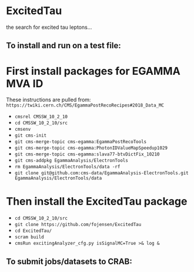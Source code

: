 # ExcitedTau
the search for excited tau leptons...

## To install and run on a test file:

# First install packages for EGAMMA MVA ID
These instructions are pulled from:
`https://twiki.cern.ch/CMS/EgammaPostRecoRecipes#2018_Data_MC`

* `cmsrel CMSSW_10_2_10`
* `cd CMSSW_10_2_10/src`
* `cmsenv`
* `git cms-init`
* `git cms-merge-topic cms-egamma:EgammaPostRecoTools`
* `git cms-merge-topic cms-egamma:PhotonIDValueMapSpeedup1029`
* `git cms-merge-topic cms-egamma:slava77-btvDictFix_10210`
* `git cms-addpkg EgammaAnalysis/ElectronTools`
* `rm EgammaAnalysis/ElectronTools/data -rf`
* `git clone git@github.com:cms-data/EgammaAnalysis-ElectronTools.git EgammaAnalysis/ElectronTools/data`

# Then install the ExcitedTau package
* `cd CMSSW_10_2_10/src`
* `git clone https://github.com/fojensen/ExcitedTau`
* `cd ExcitedTau/`
* `scram build`
* `cmsRun excitingAnalyzer_cfg.py isSignalMC=True >& log &`

## To submit jobs/datasets to CRAB:

